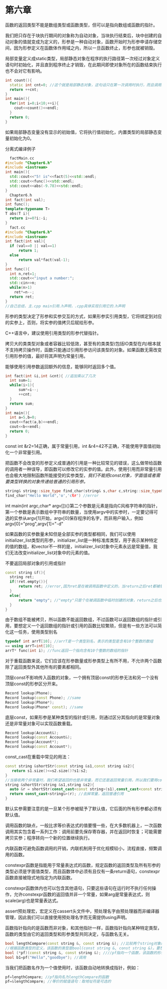 # 第六章
  函数的返回类型不能是数组类型或函数类型，但可以是指向数组或函数的指针。
  
  我们把只存在于块执行期间的对象称为自动对象，当块执行结束后，块中创建的自动对象的值就变成为定义的，形参是一种自动对象，函数开始时为形参申请存储空间，因为形参定义在函数体作用域之内，所以一旦函数终止，形参也就被销毁。
  
  局部变量定义成static类型，局部静态对象在程序的执行路径第一次经过对象定义语句时初始化，并且直到程序终止才销毁，在此期间即使对象所在的函数结束执行也不会对它有影响。
```C++
int count(){
  static int cnt=0; //这个就是局部静态对象，这句话只在第一次调用时执行，而且调用结束后，这个值仍然有效
  return ++cnt;
}
int main(){
  for(int i=0;i<10;++i){
    cout<<count()<<endl;
  }
  return 0;
}
```
  如果局部静态变量没有显示的初始值，它将执行值初始化，内置类型的局部静态变量初始化为0。
  
  分离式编译例子
```C++
  factMain.cc
#include "Chapter6.h"
#include <iostream>
int main(){
  std::cout<<"5! is"<<fact(5)<<std::endl;
  std::cout<<func()<<std::endl;
  std::cout<<abs(-9.78)<<std::endl;
}
  Chapter6.h
int fact(int val);
int func();
template<typename T> 
T abs(T i){
  return i>=0?i:-i;
}
  fact.cc
#include "Chapter6.h"
#include <iostream>
int fact(int val){
  if (val==0 || val==1)
      return 1;
  else
      return val*fact(val-1);
}
int func(){
  int n,ret=1;
  std::cout<<"input a number:";
  std::cin>>n;
  while(n>1) 
    ret*=n--;
  return ret;
}
//自己总结，主.cpp main引用.h声明，.cpp具体实现引用它的.h声明
```
  形参的类型决定了形参和实参交互的方式，如果形参实引用类型，它将绑定到对应的实参上，否则，将实参的值拷贝后赋给形参。
  
  C++语言中，建议使用引用类型的形参代替指针。
  
  拷贝大的类类型对象或者容器比较低效，甚至有的类类型(包括IO类型在内)根本就不支持拷贝操作时，函数只能通过引用形参访问该类型的对象。如果函数无需改变引用形参的值，最好将其声明为常量引用。
  
  能够使用引用参数返回额外的信息，能够同时返回多个值。
```C++
int fact(int &i,int &cnt){ //追加乘以了几次
  int sum=1;
  while(i>1){
      sum*=i--;
      ++cnt;
  }
  return sum;
}
int main(){
  int a=5,b=0;
  cout<<fact(a,b)<<endl;
  cout<<b<<endl;
  return 0;
}
```
  const int &r2=14正确，属于常量引用，int &r4=42不正确，不能使用字面值初始化一个非常量引用。
  
  把函数不会改变的形参定义成普通的引用是一种比较常见的错误，这么做带给函数的调用者一种误导，即函数可以修改它的实参的值。此外，使用引用而非常量引用也会极大地限制函数所能接受的实参类型，*我们不能把const对象，字面值或者需要类型转换的对象传递给普通的引用形参。*
```C++
string& string::size_type find_char(string& s,char c,string::size_type& occurs);
find_char("Hello World",'o','ctr') //error
```
  int main(int argc,char* argv[]){}第二个参数是元素是指向C风格字符串的指针，第一个参数是表示数组中字符串的数量，当使用argv中的实参时，一定要记得可选的实参从argv[1]开始，argv[0]保存程序的名字，而非用户输入，例如argv[0]="prog",argv[1]="-d"
  
  如果函数的实参数量未知但是全部实参的类型都相同，我们可以使用initializer_list类型的形参，initializer_list是一种标准库类型，用于表示某种特定的值的数组，和vector不一样的是，initializer_list对象中元素永远是常量值，我们无法改变initializer_list对象中的元素的值。
  
  不要返回局部对象的引用或指针
```C++
const string &f(){
  string ret;
  if(!ret.empty()){
      return ret; //error,因为ret是在被调用函数中定义的，当return之后ret都被销毁了
  }
  else{
      return "empty"; //"empty"只是个在被调函数中临时创建的对象，return之后也是要销毁的
  }
}
```
  由于数组不能被拷贝，所以函数不能返回数组，不过函数可以返回数组的指针或引用，要想定义一个返回数组的指针或引用的函数比较繁琐，但是有一些方法可以简化这一任务，使用类型别名
```C++
typedef int arrT[10]; //arrT是一个类型别名，表示的类型是含有10个整数的数组
== using arrT=int[10];
arrT* func(int i); //func返回一个指向含有10个整数的数组的指针
```
  对于重载函数来说，它们应该在形参数量或形参类型上有所不用，不允许两个函数除了返回类型外其他所有的要素都相同。
  
  顶层const不影响传入函数的对象，一个拥有顶层const的形参无法和另一个没有顶层const的形参区分开来。
```C++
Record lookup(Phone);
Record lookup(const Phone); //same
Record lookup(Phone*);
Record lookup(Phone* const); //same
```
  底层const，如果形参是某种类型的指针或引用，则通过区分其指向的是常量对象还是非常量对象可以实现函数重载。
```C++
Record lookup(Account&);
Record lookup(const Account&);
Record lookup(Account*);
Record lookup(const Account*);
```
  const_cast在重载中常见的用法：
```C++
const string &shortStr(const string &s1,const string &s2){
   return s1.size()<=s2.size()?s1:s2;
}
//当接收两个非常量时，我们希望返回的也是非常量，而它还是返回常量引用，所以我们要用const_cast写一个重载的函数：
string &shortStr(string &s1,string &s2){
  auto &r = shortStr(const_cast<const string>(s1),const_cast<const string>(s2)); //强制转换s1和s2为const，再调用上面那个shortStr函数
  return const_cast<string&>(r); //去掉常量，返回普通引用
}
```
  默认实参需要注意的是一旦某个形参被赋予了默认值，它后面的所有形参都必须有默认值。
  
  调用函数的缺点，一般比求等价表达式的值要慢一些，在大多数机器上，一次函数调用其实包含着一系列工作：调用前要先保存寄存器，并在返回时恢复；可能需要拷贝实参；程序转向一个新的位置继续执行。
  
  内联函数可避免函数调用的开销，内联机制用于优化规模较小，流程直接，频繁调用的函数。
  
  constexpr函数是指能用于常量表达式的函数，规定函数的返回类型及所有形参的类型必须是字面值类型，而且函数体中必须有且仅有一条return语句，constexpr函数直接被隐式地指定为内联函数。
  
  constexpr函数体内也可以包含其他语句，只要这些语句在运行时不执行任何操作，允许constexpr函数的返回值并非一个常量，如果arg是常量表达式，则scale(arg)也是常量表达式。
  
  assert预处理宏，宏定义在cassert头文件中，预处理名字由预处理器而非编译器管理，因此我们可以直接使用预处理名字而无需提供using声明。
  
  函数指针指向的是函数而非对象，和其他指针一样，函数指针指向某种特定类型，函数的类型由它的返回类型和形参类型共同决定，与函数名无关。
```C++
bool lengthCompare(const string &, const string &); //比较两个string对象的长度
//根据函数类型的定义，该函数的类型是bool(const string &, const string &)。要想声明一个可以指向该函数的指针，只需用指针替换函数名即可：
bool (*pf)(const string &, const string &); ////pf指向一个函数，该函数的形参是两个const string的引用，返回值是bool类型
bool b1=pf("Hello","goodbye"); //调用
```
  当我们把函数名作为一个值使用时，该函数自动地转换成指针，例如：
```C++
pf=lengthCompare; //pf指向名为lengthCompare的函数
pf=&lengthCompare; //等价的赋值语句：取地址符是可选的
```
